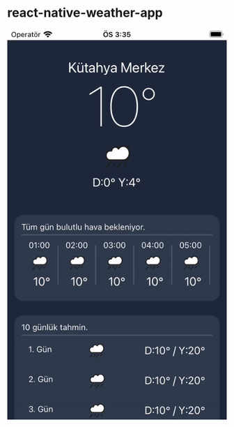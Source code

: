 # react-native-weather-app

![](https://raw.githubusercontent.com/erdodo2/react-native-weather-app/main/assets/image/gif.gif)
